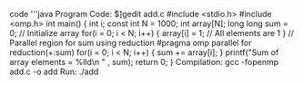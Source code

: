 code 
'''java 
Program Code: $]gedit add.c
#include <stdio.h>
#include <omp.h>
int main() {
int i;
const int N = 1000;
int array[N];
long long sum = 0;
// Initialize array
for(i = 0; i < N; i++) {
array[i] = 1; // All elements are 1
}
// Parallel region for sum using reduction
#pragma omp parallel for reduction(+:sum)
for(i = 0; i < N; i++) {
sum += array[i];
}
printf("Sum of array elements = %lld\n
"
, sum);
return 0;
}
Compilation: gcc -fopenmp add.c -o add
Run: ./add
